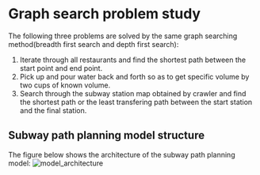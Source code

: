 # Graph search problem study

The following three problems are solved by the same graph searching method(breadth first search and depth first search):  
1) Iterate through all restaurants and find the shortest path between the start point and end point.  
2) Pick up and pour water back and forth so as to get specific volume by two cups of known volume.  
3) Search through the subway station map obtained by crawler and find the shortest path or the least transfering path between the start station and the final station.    

## Subway path planning model structure
The figure below shows the architecture of the subway path planning model:
![model_architecture](https://raw.github.com/huakeda1/Basic-algorithm-and-framework-study-for-AI/master/subway_path_planning/associated_pngs/Metro_route_planning.png)  